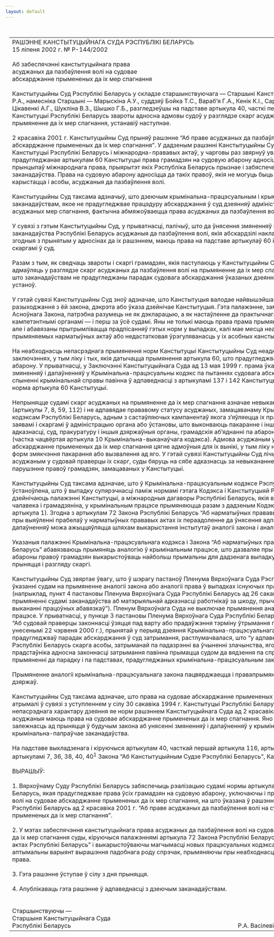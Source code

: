```yaml
---
layout: default
---
```


<div style="margin: 0px auto; width: 1000px;">

<div id="flag">

 

</div>

<div id="fixedWidth">

<div id="body">

<div id="columnSpanned">

<div id="content" style="margin: 10px">

<table>
<colgroup>
<col style="width: 100%" />
</colgroup>
<tbody>
<tr class="odd">
<td><div data-align="center" style="text-transform: uppercase;">
Рашэнне Канстытуцыйнага Суда Рэспублікі Беларусь
</div>
<div data-align="center">
15 ліпеня 2002 г. № P-144/2002
</div>
<div data-align="left" style="width: 400px; margin-top: 20px; margin-bottom: 20px;">
Аб забеспячэнні канстытуцыйнага права асуджаных да пазбаўлення волі на судовае абскарджанне прымененых да іх мер спагнання
</div>
<div data-align="justify">
Канстытуцыйны Суд Рэспублікі Беларусь у складзе старшынствуючага — Старшыні Канстытуцыйнага Суда Васілевіча Р.А., намесніка Старшыні — Марыскіна А.У., суддзяў Бойка Т.С., Вараб’я Г.А., Кенік К.I., Саркісавай Э.А., Філіпчык Р.I., Цікавенкі А.Г., Шукліна В.З., Шышко Г.Б., разгледзеўшы на падставе артыкула 40, часткі першай артыкула 116 Канстытуцыі Рэспублікі Беларусь звароты адносна адмовы судоў у разглядзе скарг асуджаных да пазбаўлення волі на прымяненне да іх мер спагнання, устанавіў наступнае.
</div>
<div data-align="justify">
 
</div>
<div data-align="justify">
2 красавіка 2001 г. Канстытуцыйны Суд прыняў рашэнне “Аб праве асуджаных да пазбаўлення волі на судовае абскарджанне прымененых да іх мер спагнання”. У дадзеным рашэнні Канстытуцыйны Суд, кіруючыся палажэннямі Канстытуцыі Рэспублікі Беларусь і міжнародна-прававых актаў, у чарговы раз звярнуў увагу на тое, што прадугледжанае артыкулам 60 Канстытуцыі права грамадзян на судовую абарону адносіцца да агульнапрызнаных прынцыпаў міжнароднага права, прыярытэт якіх Рэспубліка Беларусь прызнае і забяспечвае адпаведнасць ім заканадаўства. Права на судовую абарону адносіцца да такіх правоў, якія не могуць быць абмежаваны. Ім могуць карыстацца і асобы, асуджаныя да пазбаўлення волі.
</div>
<div data-align="justify">
 
</div>
<div data-align="justify">
Канстытуцыйны Суд таксама адзначыў, што дзеючым крымінальна-працэсуальным і крымінальна-выканаўчым заканадаўствам, якое не прадугледжвае працэдуру абскарджання ў суд дзеянняў адміністрацыі па прымяненню да асуджаных мер спагнання, фактычна абмяжоўваецца права асуджаных да пазбаўлення волі на судовую абарону.
</div>
<div data-align="justify">
 
</div>
<div data-align="justify">
У сувязі з гэтым Канстытуцыйны Суд, у прыватнасці, палічыў, што да ўнясення змяненняў і дапаўненняў у дзеючае заканадаўства Рэспублікі Беларусь асуджаныя да пазбаўлення волі, якія абскардзілі накладзенае на іх спагнанне і не згодныя з прынятым у адносінах да іх рашэннем, маюць права на падставе артыкулаў 60 і 137 Канстытуцыі звяртацца са скаргамі ў суд.
</div>
<div data-align="justify">
 
</div>
<div data-align="justify">
Разам з тым, як сведчаць звароты і скаргі грамадзян, якія паступаюць у Канстытуцыйны Суд, суды працягваюць адмаўляць у разглядзе скарг асуджаных да пазбаўлення волі на прымяненне да іх мер спагнання, спасылаючыся на тое, што заканадаўствам не прадугледжаны парадак судовага абскарджання ўказаных дзеянняў адміністрацыі папраўчых устаноў.
</div>
<div data-align="justify">
 
</div>
<div data-align="justify">
У гэтай сувязі Канстытуцыйны Суд зноў адзначае, што Канстытуцыя валодае найвышэйшай юрыдычнай сілай, і ў выпадку разыходжання з ёй закона, дэкрэта або ўказа дзейнічае Канстытуцыя. Гэта палажэнне, замацаванае ў артыкуле 137 Асноўнага Закона, патрэбна разумець не як дэкларацыю, а як настаўленне да практычнага прымянення Канстытуцыі кампетэнтнымі органамі — і перш за ўсё судамі. Яны не толькі маюць права прама прымяняць нормы Асноўнага Закона, але і абавязаны прытрымлівацца прадпісанняў гэтых норм у выпадках, калі мае месца неадпаведнасць Канстытуцыі прымяняемых нарматыўных актаў або недастатковая ўрэгуляванасць у іх асобных канстытуцыйных палажэнняў.
</div>
<div data-align="justify">
 
</div>
<div data-align="justify">
На неабходнасць непасрэднага прымянення норм Канстытуцыі Канстытуцыйны Суд неаднаразова ўказваў у сваіх заключэннях, у тым ліку і тых, якія датычацца прымянення артыкула 60, што прадугледжвае права кожнага на судовую абарону. У прыватнасці, у Заключэнні Канстытуцыйнага Суда ад 13 мая 1999 г. прама ўказвалася, што да ўнясення змяненняў і дапаўненняў у Крымінальна-працэсуальны кодэкс па пытаннях судовага абскарджання пастановы аб спыненні крымінальнай справы павінна ў адпаведнасці з артыкуламі 137 і 142 Канстытуцыі непасрэдна прымяняцца норма артыкула 60 Канстытуцыі.
</div>
<div data-align="justify">
 
</div>
<div data-align="justify">
Непрыняцце судамі скарг асуджаных на прымяненне да іх мер спагнання азначае невыкананне норм Канстытуцыі (артыкулы 7, 8, 59, 112) і не адпавядае прававому статусу асуджаных, замацаванаму Крымінальна-выканаўчым кодэксам Рэспублікі Беларусь, адным з састаўляючых кампанентаў якога з’яўляецца іх права звяртацца з прапановамі, заявамі і скаргамі ў адміністрацыю органа або ўстановы, што выконваюць пакаранне і іншыя меры крымінальнай адказнасці, суд, пракуратуру і іншыя дзяржаўныя органы, грамадскія аб’яднанні па абароне правоў і свабод чалавека (частка чацвёртая артыкула 10 Крымінальна-выканаўчага кодэкса). Адмова асуджаным у праве на судовае абскарджанне прымененых да іх мер спагнання цягне адмоўныя для іх вынікі, у тым ліку непрымяненне амністыі і іншых форм змякчэння пакарання або вызвалення ад яго. У гэтай сувязі Канстытуцыйны Суд лічыць, што, адмаўляючы асуджаным у судовай праверцы іх скарг, суды бяруць на сябе адказнасць за невыкананне канстытуцыйных норм і парушэнне правоў грамадзян, замацаваных у Канстытуцыі.
</div>
<div data-align="justify">
 
</div>
<div data-align="justify">
Канстытуцыйны Суд таксама адзначае, што ў Крымінальна-працэсуальным кодэксе Рэспублікі Беларусь прама ўстаноўлена, што ў выпадку супярэчнасці паміж нормамі гэтага Кодэкса і Канстытуцыяй Рэспублікі Беларусь дзейнічаюць палажэнні Канстытуцыі, а міжнародныя дагаворы Рэспублікі Беларусь, якія вызначаюць правы і свабоды чалавека і грамадзяніна, у крымінальным працэсе прымяняюцца разам з дадзеным Кодэксам (часткі трэцяя і чацвёртая артыкула 1). Згодна з артыкулам 72 Закона Рэспублікі Беларусь “Аб нарматыўных прававых актах Рэспублікі Беларусь” пры выяўленні прабелаў у нарматыўных прававых актах іх пераадоленне да ўнясення адпаведных змяненняў і (або) дапаўненняў можа ажыццяўляцца шляхам выкарыстання інстытутаў аналогіі закона і аналогіі права.
</div>
<div data-align="justify">
 
</div>
<div data-align="justify">
Указаныя палажэнні Крымінальна-працэсуальнага кодэкса і Закона “Аб нарматыўных прававых актах Рэспублікі Беларусь” абавязваюць прымяняць аналогію ў крымінальным працэсе, што дазваляе пры ажыццяўленні судовай абароны правоў грамадзян выкарыстоўваць найбольш прымальны для дадзенага выпадку працэсуальны парадак прыняцця і разгляду скаргі.
</div>
<div data-align="justify">
 
</div>
<div data-align="justify">
Канстытуцыйны Суд звяртае ўвагу, што ў шэрагу пастаноў Пленума Вярхоўнага Суда Рэспублікі Беларусь змяшчаюцца ўказанні судам на прымяненне аналогіі закона або аналогіі права ў выпадках існуючых прабелаў у заканадаўстве (напрыклад, пункт 4 пастановы Пленума Вярхоўнага Суда Рэспублікі Беларусь ад 26 сакавіка 2002 г. № 2 “Аб прымяненні судамі заканадаўства аб матэрыяльнай адказнасці работнікаў за шкоду, прычыненую наймальніку пры выкананні працоўных абавязкаў”). Пленум Вярхоўнага Суда не выключае прымянення аналогіі і ў крымінальным працэсе. У прыватнасці, у пункце 3 пастановы Пленума Вярхоўнага Суда Рэспублікі Беларусь ад 22 чэрвеня 1995 г. № 7 “Аб судовай праверцы законнасці ўзяцця пад варту або прадаўжэння тэрміну ўтрымання пад вартай” (са змяненнямі, унесенымі 22 чэрвеня 2000 г.), прынятай у перыяд дзеяння Крымінальна-працэсуальнага кодэкса 1960 года, які не прадугледжваў парадак абскарджання ў суд затрымання, растлумачвалася, што “у адпаведнасці з арт. 25 Канстытуцыі Рэспублікі Беларусь скарга асобы, затрыманай па падазрэнні ва ўчыненні злачынства, яго абаронцы або законнага прадстаўніка адносна законнасці затрымання павінна прымацца судом да вядзення па справе і вырашацца па сутнасці ў прымяненні да парадку і па падставах, прадугледжаных крымінальна-працэсуальным заканадаўствам”.
</div>
<div data-align="justify">
 
</div>
<div data-align="justify">
Прымяненне аналогіі крымінальна-працэсуальнага закона пацвярджаецца і правапрымяняльнай практыкай іншых дзяржаў.
</div>
<div data-align="justify">
 
</div>
<div data-align="justify">
Канстытуцыйны Суд таксама адзначае, што права на судовае абскарджанне прымененых мер спагнання асуджаныя атрымалі ў сувязі з уступленнем у сілу 30 сакавіка 1994 г. Канстытуцыі Рэспублікі Беларусь і пацвярджэннем непасрэднага характару дзеяння яе норм рашэннем Канстытуцыйнага Суда ад 2 красавіка 2001 г. Такім чынам, асуджаныя маюць права на судовае абскарджанне прымененых да іх мер спагнання. Яно не можа быць пастаўлена ў залежнасць ад прыняцця ў будучым закона аб унясенні змяненняў і дапаўненняў у крымінальна-працэсуальнае і крымінальна-папраўчае заканадаўства.
</div>
<div data-align="justify">
 
</div>
<div data-align="justify">
На падставе выкладзенага і кіруючыся артыкулам 40, часткай першай артыкула 116, артыкулам 137 Канстытуцыі, артыкуламі 7, 36, 38, 40, 40<sup>1</sup> Закона “Аб Канстытуцыйным Судзе Рэспублікі Беларусь”, Канстытуцыйны Суд
</div>
<div data-align="justify">
 
</div>
<div data-align="center">
ВЫРАШЫЎ:
</div>
<div>
 
</div>
<div data-align="justify">
1. Вярхоўнаму Суду Рэспублікі Беларусь забяспечыць рэалізацыю судамі нормы артыкула 60 Канстытуцыі Рэспублікі Беларусь, якая прадугледжвае права ўсіх грамадзян на судовую абарону, уключаючы і права асуджаных да пазбаўлення волі на судовае абскарджанне прымененых да іх мер спагнання, на што ўказана ў рашэнні Канстытуцыйнага Суда Рэспублікі Беларусь ад 2 красавіка 2001 г. “Аб праве асуджаных да пазбаўлення волі на судовае абскарджанне прымененых да іх мер спагнання”.
</div>
<div data-align="justify">
 
</div>
<div data-align="justify">
2. У мэтах забеспячэння канстытуцыйнага права асуджаных да пазбаўлення волі на судовае абскарджанне прымененых да іх мер спагнання суды, кіруючыся палажэннямі артыкула 72 Закона Рэспублікі Беларусь “Аб нарматыўных прававых актах Рэспублікі Беларусь” і выкарыстоўваючы магчымасці новых працэсуальных кодэксаў, павінны выбраць найбольш аптымальны варыянт вырашэння падобнага роду спрэчак, прымяняючы пры неабходнасці аналогію закона або аналогію права.
</div>
<div data-align="justify">
 
</div>
<div data-align="justify">
3. Гэта рашэнне ўступае ў сілу з дня прыняцця.
</div>
<div data-align="justify">
 
</div>
<div data-align="justify">
4. Апублікаваць гэта рашэнне ў адпаведнасці з дзеючым заканадаўствам.
</div>
<div data-align="justify">
 
</div>
<div>
 
</div>
<div>
Старшынствуючы —
</div>
<div>
Старшыня Канстытуцыйнага Суда
</div>
<div>
Рэспублікі Беларусь <span>                                                                                                         Р.А. Васілевіч</span>
</div></td>
</tr>
</tbody>
</table>

</div>

<div class="terminator">

 

</div>

</div>

</div>

</div>

</div>
